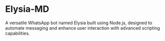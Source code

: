 # Elysia-MD
A versatile WhatsApp bot named Elysia built using Node.js, designed to automate messaging and enhance user interaction with advanced scripting capabilities.
